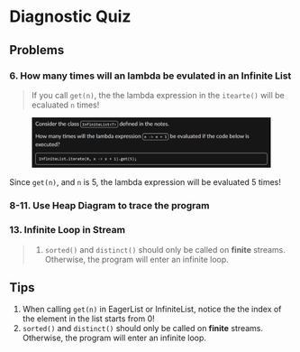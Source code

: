 # Diagnostic Quiz

## Problems

### 6. How many times will an lambda be evulated in an Infinite List

> If you call `get(n)`, the the lambda expression in the `itearte()` will be ecaluated `n` times!

<figure><img src="../../../.gitbook/assets/lec09-quiz-06.png" alt=""><figcaption></figcaption></figure>

Since `get(n)`, and `n` is 5, the lambda expression will be evaluated 5 times!

### 8-11. Use Heap Diagram to trace the program

### 13. Infinite Loop in Stream

> 1. `sorted()` and `distinct()` should only be called on **finite** streams. Otherwise, the program will enter an infinite loop.

## Tips

1. When calling `get(n)` in EagerList or InfiniteList, notice the the index of the element in the list starts from 0!
2. `sorted()` and `distinct()` should only be called on **finite** streams. Otherwise, the program will enter an infinite loop.

